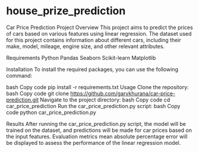 # house_prize_prediction
Car Price Prediction Project
Overview
This project aims to predict the prices of cars based on various features using linear regression. The dataset used for this project contains information about different cars, including their make, model, mileage, engine size, and other relevant attributes.



Requirements
Python 
Pandas
Seaborn
Scikit-learn 
Matplotlib 



Installation
To install the required packages, you can use the following command:

bash
Copy code
pip install -r requirements.txt
Usage
Clone the repository:
bash
Copy code
git clone https://github.com/garvkhurana/car-price-prediction.git
Navigate to the project directory:
bash
Copy code
cd car_price_prediction
Run the car_price_prediction.py script:
bash
Copy code
python car_price_prediction.py



Results
After running the car_price_prediction.py script, the model will be trained on the dataset, and predictions will be made for car prices based on the input features. Evaluation metrics mean absolute percentage error will be displayed to assess the performance of the linear regression model.
